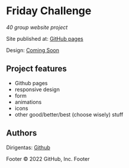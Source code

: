 # Friday Challenge

_40 group website project_

Site published at: [GitHub pages](https://dirigentas.github.io/friday_challenge/)

Design: [Coming Soon](https://www.figma.com/file/uaVXnAQh9QxVsUD1RcQEbt/Friday-Challenge?node-id=607%3A688)

## Project features

-   Github pages
-   responsive design
-   form
-   animations
-   icons
-   other good/better/best (choose wisely) stuff

## Authors

Dirigentas: [Github](https://github.com/Dirigentas)

Footer © 2022 GitHub, Inc. Footer

